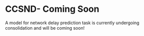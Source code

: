 # CCSND- Coming Soon
A model for network delay prediction task is currently undergoing consolidation and will be coming soon!

